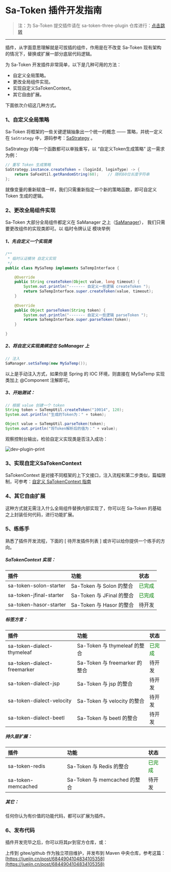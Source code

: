 # Sa-Token 插件开发指南 

> 注：为 Sa-Token 提交插件请在 sa-token-three-plugin 仓库进行：[点击跳转](https://gitee.com/sa-tokens/sa-token-three-plugin)

--- 

插件，从字面意思理解就是可拔插的组件，作用是在不改变 Sa-Token 现有架构的情况下，替换或扩展一部分底层代码逻辑。
					
为 Sa-Token 开发插件非常简单，以下是几种可用的方法：

- 自定义全局策略。
- 更改全局组件实现。
- 实现自定义SaTokenContext。
- 其它自由扩展。

下面依次介绍这几种方式。

### 1、自定义全局策略

Sa-Token 将框架的一些关键逻辑抽象出一个统一的概念 —— 策略，并统一定义在 `SaStrategy` 中，源码参考：[SaStrategy](https://gitee.com/dromara/sa-token/blob/master/sa-token-core/src/main/java/cn/dev33/satoken/strategy/SaStrategy.java) 。

SaStrategy 的每一个函数都可以单独重写，以 “自定义Token生成策略” 这一需求为例：

``` java
// 重写 Token 生成策略 
SaStrategy.instance.createToken = (loginId, loginType) -> {
	return SaFoxUtil.getRandomString(60);    // 随机60位长度字符串
};
```

就像变量的重新赋值一样，我们只需重新指定一个新的策略函数，即可自定义 Token 生成的逻辑。


### 2、更改全局组件实现

Sa-Token 大部分全局组件都定义在 SaManager 之上（[SaManager](https://gitee.com/dromara/sa-token/blob/master/sa-token-core/src/main/java/cn/dev33/satoken/SaManager.java)），
我们只需要更改组件的实现类即可。以 临时令牌认证 模块举例

##### 1、先自定义一个实现类 

``` java
/**
 * 临时认证模块 自定义实现 
 */
public class MySaTemp implements SaTempInterface {

	@Override
	public String createToken(Object value, long timeout) {
		System.out.println("------- 自定义一些逻辑 createToken ");
		return SaTempInterface.super.createToken(value, timeout);
	}
	
	@Override
	public Object parseToken(String token) {
		System.out.println("------- 自定义一些逻辑 parseToken ");
		return SaTempInterface.super.parseToken(token);
	}
	
}
```

##### 2、将自定义实现类绑定在 SaManager 上
``` java
// 注入 
SaManager.setSaTemp(new MySaTemp());
```

以上是手动注入方式，如果你是 Spring 的 IOC 环境，则直接在 MySaTemp 实现类加上 @Component 注解即可。

##### 3、开始测试：

``` java 
// 根据 value 创建一个 token 
String token = SaTempUtil.createToken("10014", 120);
System.out.println("生成的Token为：" + token);

Object value = SaTempUtil.parseToken(token);
System.out.println("将Token解析后的值为：" + value);
```

观察控制台输出，检验自定义实现类是否注入成功：

![dev-plugin-print](https://oss.dev33.cn/sa-token/doc/dev-plugin-print.png)


### 3、实现自定义SaTokenContext
SaTokenContext 是对接不同框架的上下文接口，注入流程和第二步类似，篇幅限制，可参考：[自定义 SaTokenContext 指南](/fun/sa-token-context)


### 4、其它自由扩展
这种方式就无需注入什么全局组件替换内部实现了，你可以在 Sa-Token 的基础之上封装任何代码，进行功能扩展。


### 5、练练手
熟悉了插件开发流程，下面的 [ 待开发插件列表 ] 或许可以给你提供一个练手的方向。

##### SaTokenContext 实现：

| 插件						| 功能						| 状态			|
| :--------					| :--------					| :--------		|
| sa-token-solon-starter	| Sa-Token 与 Solon 的整合	| <font color="green" >已完成</font>		|
| sa-token-jfinal-starter	| Sa-Token 与 JFinal 的整合	| <font color="green" >已完成</font>		|
| sa-token-hasor-starter	| Sa-Token 与 Hasor 的整合	| 待开发			|

##### 标签方言：

| 插件							| 功能							| 状态			|
| :--------						| :--------						| :--------		|
| sa-token-dialect-thymeleaf	| Sa-Token 与 thymeleaf 的整合	| <font color="green" >已完成</font>			|
| sa-token-dialect-freemarker	| Sa-Token 与 freemarker 的整合	| 待开发			|
| sa-token-dialect-jsp			| Sa-Token 与 jsp 的整合			| 待开发			|
| sa-token-dialect-velocity		| Sa-Token 与 velocity 的整合	| 待开发			|
| sa-token-dialect-beetl		| Sa-Token 与 beetl 的整合		| 待开发			|

##### 持久层扩展：

| 插件							| 功能							| 状态			|
| :--------						| :--------						| :--------		|
| sa-token-redis			| Sa-Token 与 Redis 的整合		| <font color="green" >已完成</font>			|
| sa-token-memcached		| Sa-Token 与 memcached 的整合	| 待开发			|

##### 其它：
任何你认为有价值的功能代码，都可以扩展为插件。


### 6、发布代码
插件开发完毕之后，你可以将其pr到官方仓库，或：

上传到 gitee/github 作为独立项目维护，并发布到 Maven 中央仓库，参考这篇：[https://juejin.cn/post/6844904104834105358](https://juejin.cn/post/6844904104834105358)





